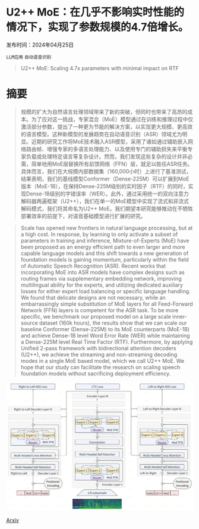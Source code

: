# U2++ MoE：在几乎不影响实时性能的情况下，实现了参数规模的4.7倍增长。

发布时间：2024年04月25日

`LLM应用` `自动语音识别`

> U2++ MoE: Scaling 4.7x parameters with minimal impact on RTF

# 摘要

> 规模的扩大为自然语言处理领域带来了新的突破，但同时也带来了高昂的成本。为了应对这一挑战，专家混合（MoE）模型通过在训练和推理过程中仅激活部分参数，提出了一种更为节能的解决方案，以实现更大规模、更高效的语言模型。这种新模型的发展趋势在自动语音识别（ASR）领域尤为明显。近期的研究工作将MoE技术融入ASR模型，采用了诸如通过辅助嵌入网络路由帧、增强专家的多语言处理能力、以及使用专门的辅助损失来平衡专家负载或处理特定语言等复杂设计。然而，我们发现这些复杂的设计并非必需，简单地用MoE层替换所有前馈网络（FFN）层，就足以胜任ASR任务。具体而言，我们在大规模内部数据集（160,000小时）上进行了基准测试，结果表明，我们的基线模型Conformer（Dense-225M）可以扩展到MoE版本（MoE-1B），在保持Dense-225M级别的实时因子（RTF）的同时，实现Dense-1B级别的字错误率（WER）。此外，通过采用统一的双向注意力解码器两遍框架（U2++），我们在单一的MoE模型中实现了流式和非流式解码模式，我们将其命名为U2++ MoE。我们期望本研究能够推动在不牺牲部署效率的前提下，对语音基础模型进行扩展的研究。

> Scale has opened new frontiers in natural language processing, but at a high cost. In response, by learning to only activate a subset of parameters in training and inference, Mixture-of-Experts (MoE) have been proposed as an energy efficient path to even larger and more capable language models and this shift towards a new generation of foundation models is gaining momentum, particularly within the field of Automatic Speech Recognition (ASR). Recent works that incorporating MoE into ASR models have complex designs such as routing frames via supplementary embedding network, improving multilingual ability for the experts, and utilizing dedicated auxiliary losses for either expert load balancing or specific language handling. We found that delicate designs are not necessary, while an embarrassingly simple substitution of MoE layers for all Feed-Forward Network (FFN) layers is competent for the ASR task. To be more specific, we benchmark our proposed model on a large scale inner-source dataset (160k hours), the results show that we can scale our baseline Conformer (Dense-225M) to its MoE counterparts (MoE-1B) and achieve Dense-1B level Word Error Rate (WER) while maintaining a Dense-225M level Real Time Factor (RTF). Furthermore, by applying Unified 2-pass framework with bidirectional attention decoders (U2++), we achieve the streaming and non-streaming decoding modes in a single MoE based model, which we call U2++ MoE. We hope that our study can facilitate the research on scaling speech foundation models without sacrificing deployment efficiency.

![U2++ MoE：在几乎不影响实时性能的情况下，实现了参数规模的4.7倍增长。](../../../paper_images/2404.16407/u2pp-moe.png)

[Arxiv](https://arxiv.org/abs/2404.16407)